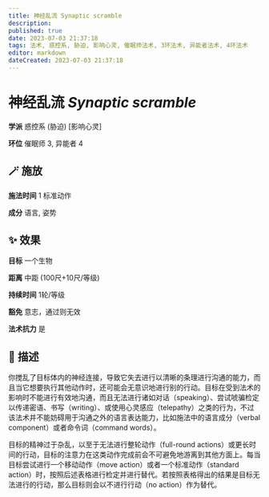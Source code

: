 ```yaml
---
title: 神经乱流 Synaptic scramble
description: 
published: true
date: 2023-07-03 21:37:18
tags: 法术, 惑控系, 胁迫, 影响心灵, 催眠师法术, 3环法术, 异能者法术, 4环法术
editor: markdown
dateCreated: 2023-07-03 21:37:18
---
```


# **神经乱流** *Synaptic scramble*

**学派** 惑控系 (胁迫) \[影响心灵\] 

**环位** 催眠师 3, 异能者 4

## 🪄 施放

**施法时间** 1 标准动作

**成分** 语言, 姿势

## ✨ 效果 

**目标** 一个生物 

**距离** 中距 (100尺+10尺/等级)  

**持续时间** 1轮/等级 

**豁免** 意志，通过则无效

**法术抗力** 是

## 📖 描述

你搅乱了目标体内的神经连接，导致它失去进行以清晰的条理进行沟通的能力，而且当它想要执行其他动作时，还可能会无意识地进行别的行动。目标在受到法术的影响时不能进行有效地沟通，而且无法进行诸如对话（speaking）、尝试唬骗检定以传递密语、书写（writing）、或使用心灵感应（telepathy）之类的行为，不过该法术并不能妨碍用于沟通之外的语言表达能力，比如施法中的语言成分（verbal component）或者命令词（command words）。

目标的精神过于杂乱，以至于无法进行整轮动作（full-round actions）或更长时间的行动，目标的注意力在这类动作完成前会不可避免地游离到其他方面上。每当目标尝试进行一个移动动作（move action）或者一个标准动作（standard action）时，按照后述表格进行检定并进行替代。若按照表格得出的结果是目标无法进行的行动，那么目标则会以不进行行动（no action）作为替代。
    